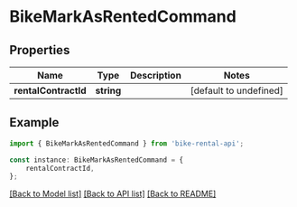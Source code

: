 # BikeMarkAsRentedCommand


## Properties

Name | Type | Description | Notes
------------ | ------------- | ------------- | -------------
**rentalContractId** | **string** |  | [default to undefined]

## Example

```typescript
import { BikeMarkAsRentedCommand } from 'bike-rental-api';

const instance: BikeMarkAsRentedCommand = {
    rentalContractId,
};
```

[[Back to Model list]](../README.md#documentation-for-models) [[Back to API list]](../README.md#documentation-for-api-endpoints) [[Back to README]](../README.md)
